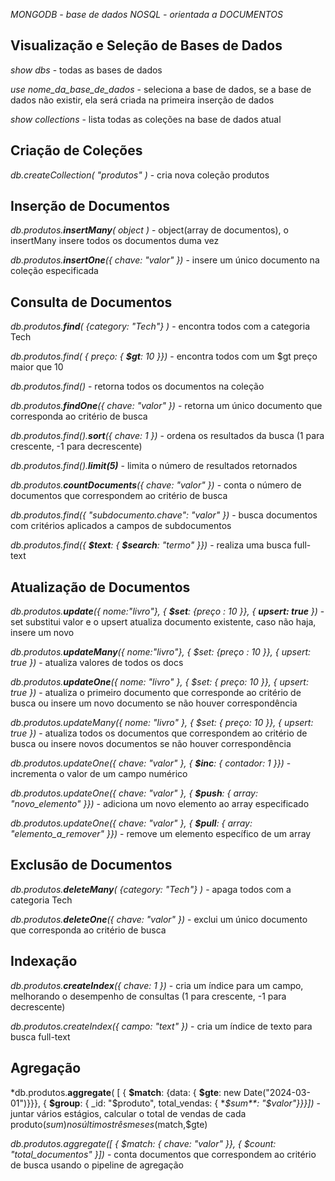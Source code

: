*MONGODB - base de dados NOSQL - orientada a DOCUMENTOS*


## Visualização e Seleção de Bases de Dados
*show dbs* - todas as bases de dados

*use nome_da_base_de_dados* - seleciona a base de dados, se a base de dados não existir, ela será criada na primeira inserção de dados

*show collections* - lista todas as coleções na base de dados atual



## Criação de Coleções
*db.createCollection( "produtos" )* - cria nova coleção produtos



## Inserção de Documentos
*db.produtos.**insertMany**( object )* - object(array de documentos), o insertMany insere todos os documentos duma vez

*db.produtos.**insertOne**({ chave: "valor" })* - insere um único documento na coleção especificada



## Consulta de Documentos
*db.produtos.**find**( {category: "Tech"} )* - encontra todos com a categoria Tech

*db.produtos.find( { preço: { **$gt**: 10 }})* - encontra todos com um $gt preço maior que 10

*db.produtos.find()* - retorna todos os documentos na coleção

*db.produtos.**findOne**({ chave: "valor" })* - retorna um único documento que corresponda ao critério de busca

*db.produtos.find().**sort**({ chave: 1 })* - ordena os resultados da busca (1 para crescente, -1 para decrescente)

*db.produtos.find().**limit(5)*** - limita o número de resultados retornados

*db.produtos.**countDocuments**({ chave: "valor" })* - conta o número de documentos que correspondem ao critério de busca

*db.produtos.find({ "subdocumento.chave": "valor" })* - busca documentos com critérios aplicados a campos de subdocumentos

*db.produtos.find({ **$text**: { **$search**: "termo" }})* - realiza uma busca full-text



## Atualização de Documentos
*db.produtos.**update**({ nome:"livro"}, { **$set**: {preço : 10 }}, { **upsert: true** })* - set substitui valor e o upsert atualiza documento existente, caso não haja, insere um novo

*db.produtos.**updateMany**({ nome:"livro"}, { $set: {preço : 10 }}, { upsert: true })* - atualiza valores de todos os docs

*db.produtos.**updateOne**({ nome: "livro" }, { $set: { preço: 10 }}, { upsert: true })* - atualiza o primeiro documento que corresponde ao critério de busca ou insere um novo documento se não houver correspondência

*db.produtos.updateMany({ nome: "livro" }, { $set: { preço: 10 }}, { upsert: true })* - atualiza todos os documentos que correspondem ao critério de busca ou insere novos documentos se não houver correspondência

*db.produtos.updateOne({ chave: "valor" }, { **$inc**: { contador: 1 }})* - incrementa o valor de um campo numérico

*db.produtos.updateOne({ chave: "valor" }, { **$push**: { array: "novo_elemento" }})* - adiciona um novo elemento ao array especificado

*db.produtos.updateOne({ chave: "valor" }, { **$pull**: { array: "elemento_a_remover" }})* - remove um elemento específico de um array



## Exclusão de Documentos
*db.produtos.**deleteMany**( {category: "Tech"} )* - apaga todos com a categoria Tech

*db.produtos.**deleteOne**({ chave: "valor" })* - exclui um único documento que corresponda ao critério de busca



## Indexação
*db.produtos.**createIndex**({ chave: 1 })* - cria um índice para um campo, melhorando o desempenho de consultas (1 para crescente, -1 para decrescente)

*db.produtos.createIndex({ campo: "text" })* - cria um índice de texto para busca full-text



## Agregação
*db.produtos.**aggregate**( [ { **$match**: {data: { **$gte**: new Date("2024-03-01")}}}, { **$group**: { _id: "$produto", total_vendas: { **$sum**: "$valor"}}}])* - juntar vários estágios, calcular o total de vendas de cada produto($sum) nos últimos três meses($match,$gte)

*db.produtos.aggregate([ { $match: { chave: "valor" }}, { $count: "total_documentos" }])* - conta documentos que correspondem ao critério de busca usando o pipeline de agregação
